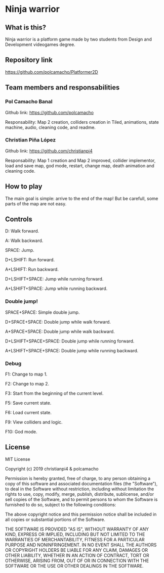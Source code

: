 ﻿# Ninja warrior

## What is this?

Ninja warrior is a platform game made by two students from Design and Development videogames degree. 

## Repository link

https://github.com/polcamacho/Platformer2D

## Team members and responsabilities

### Pol Camacho Banal

Github link: https://github.com/polcamacho

Responsability: Map 2 creation, colliders creation in Tiled, animations, state machine, audio, cleaning code, and readme.

### Christian Piña López

Github link: https://github.com/christianpi4

Responsability: Map 1 creation and Map 2 improved, collider implementor, load and save map, god mode, restart, change map, death animation and cleaning code.

## How to play

The main goal is simple: arrive to the end of the map! But be carefull, some parts of the map are not easy.

## Controls

D: Walk forward.

A: Walk backward.

SPACE: Jump.

D+LSHIFT: Run forward.

A+LSHIFT: Run backward.

D+LSHIFT+SPACE: Jump while running forward.

A+LSHIFT+SPACE: Jump while running backward.

### Double jump!

SPACE+SPACE: Simple double jump.

D+SPACE+SPACE: Double jump while walk forward.

A+SPACE+SPACE: Double jump while walk backward.

D+LSHIFT+SPACE+SPACE: Double jump while running forward.

A+LSHIFT+SPACE+SPACE: Double jump while running backward.

### Debug

F1: Change to map 1.

F2: Change to map 2.

F3: Start from the beginning of the current level.

F5: Save current state.

F6: Load current state.

F9: View colliders and logic.

F10: God mode.

## License

MIT License

Copyright (c) 2019 christianpi4 & polcamacho

Permission is hereby granted, free of charge, to any person obtaining a copy
of this software and associated documentation files (the "Software"), to deal
in the Software without restriction, including without limitation the rights
to use, copy, modify, merge, publish, distribute, sublicense, and/or sell
copies of the Software, and to permit persons to whom the Software is
furnished to do so, subject to the following conditions:

The above copyright notice and this permission notice shall be included in all
copies or substantial portions of the Software.

THE SOFTWARE IS PROVIDED "AS IS", WITHOUT WARRANTY OF ANY KIND, EXPRESS OR
IMPLIED, INCLUDING BUT NOT LIMITED TO THE WARRANTIES OF MERCHANTABILITY,
FITNESS FOR A PARTICULAR PURPOSE AND NONINFRINGEMENT. IN NO EVENT SHALL THE
AUTHORS OR COPYRIGHT HOLDERS BE LIABLE FOR ANY CLAIM, DAMAGES OR OTHER
LIABILITY, WHETHER IN AN ACTION OF CONTRACT, TORT OR OTHERWISE, ARISING FROM,
OUT OF OR IN CONNECTION WITH THE SOFTWARE OR THE USE OR OTHER DEALINGS IN THE
SOFTWARE.
